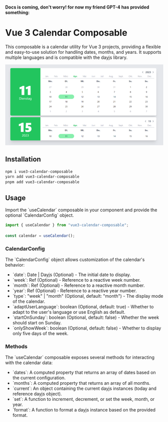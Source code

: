 #### Docs is coming, don't worry! for now my friend GPT-4 has provided something:

# Vue 3 Calendar Composable

This composable is a calendar utility for Vue 3 projects, providing a flexible and easy-to-use solution for handling dates, months, and years. It supports multiple languages and is compatible with the dayjs library.

![Calendar](./assets/screenshot.png)
## Installation

```bash
npm i vue3-calendar-composable
yarn add vue3-calendar-composable
pnpm add vue3-calendar-composable
```

## Usage

Import the \`useCalendar\` composable in your component and provide the optional \`CalendarConfig\` object.

```javascript
import { useCalendar } from "vue3-calendar-composable";

const calendar = useCalendar();
```

### CalendarConfig

The \`CalendarConfig\` object allows customization of the calendar's behavior:

- \`date\`: Date | Dayjs (Optional) - The initial date to display.
- \`week\`: Ref<number> (Optional) - Reference to a reactive week number.
- \`month\`: Ref<number> (Optional) - Reference to a reactive month number.
- \`year\`: Ref<number> (Optional) - Reference to a reactive year number.
- \`type\`: "week" | "month" (Optional, default: "month") - The display mode of the calendar.
- \`adaptUserLanguage\`: boolean (Optional, default: true) - Whether to adapt to the user's language or use English as default.
- \`startOnSunday\`: boolean (Optional, default: false) - Whether the week should start on Sunday.
- \`onlyShowWeek\`: boolean (Optional, default: false) - Whether to display only five days of the week.

### Methods

The \`useCalendar\` composable exposes several methods for interacting with the calendar data:

- \`dates\`: A computed property that returns an array of dates based on the current configuration.
- \`months\`: A computed property that returns an array of all months.
- \`current\`: An object containing the current dayjs instances (today and reference dayjs object).
- \`set\`: A function to increment, decrement, or set the week, month, or year.
- \`format\`: A function to format a dayjs instance based on the provided format.

